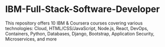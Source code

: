 # IBM-Full-Stack-Software-Developer
 This repository offers 10 IBM &amp; Coursera courses covering various technologies: Cloud, HTML/CSS/JavaScript, Node.js, React, DevOps, Containers, Python, Databases, Django, Bootstrap, Application Security, Microservices, and more
